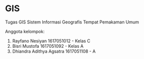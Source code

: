 # GIS
Tugas GIS Sistem Informasi Geografis Tempat Pemakaman Umum

Anggota kelompok:
1. Rayfano Nesiyan 1617051012 - Kelas C
2. Bisri Mustofa 1617051092 - Kelas A
3. Dhiandra Adithya Agsatra 1617051108 - A
